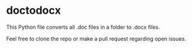 # doctodocx

This Python file converts all .doc files in a folder to .docx files. 

Feel free to clone the repo or make a pull request regarding open issues.

